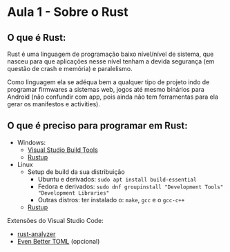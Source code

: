 # Aula 1 - Sobre o Rust

## O que é Rust:

Rust é uma linguagem de programação baixo nível/nível de sistema, que nasceu para que aplicações nesse nível tenham a devida segurança (em questão de crash e memória) e paralelismo.


Como linguagem ela se adéqua bem a qualquer tipo de projeto indo de programar firmwares a sistemas web, jogos até mesmo binários para Android (não confundir com app, pois ainda não tem ferramentas para ela gerar os manifestos e activities).


## O que é preciso para programar em Rust:
 - Windows:
    - [Visual Studio Build Tools](https://visualstudio.microsoft.com/pt-br/downloads/)
    - [Rustup](https://www.rust-lang.org/pt-BR/learn/get-started)
 - Linux
    - Setup de build da sua distribuição 
        - Ubuntu e derivados: `sudo apt install build-essential`
        - Fedora e derivados: `sudo dnf groupinstall "Development Tools" "Development Libraries"`
        - Outras distros: ter instalado o: `make`, `gcc` e o `gcc-c++`
    - [Rustup](https://www.rust-lang.org/pt-BR/learn/get-started)



Extensões do Visual Studio Code:
 - [rust-analyzer](https://marketplace.visualstudio.com/items?itemName=matklad.rust-analyzer)
 - [Even Better TOML](https://marketplace.visualstudio.com/items?itemName=tamasfe.even-better-toml) (opcional)
